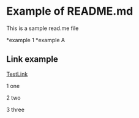 # Example of README.md

This is a sample read.me file


*example 1
*example A

## Link example
[TestLink](https://www.TestLink.io/)

1 one

2 two

3 three
